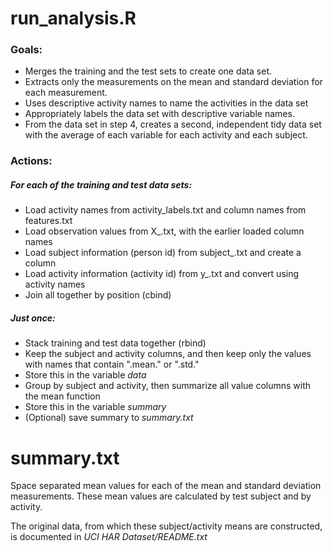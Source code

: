 # run_analysis.R

### Goals:
* Merges the training and the test sets to create one data set.
* Extracts only the measurements on the mean and standard deviation for each measurement. 
* Uses descriptive activity names to name the activities in the data set
* Appropriately labels the data set with descriptive variable names. 
* From the data set in step 4, creates a second, independent tidy data set with the average of each variable for each activity and each subject.

### Actions:
##### For each of the training and test data sets:
* Load activity names from activity_labels.txt and column names from features.txt
* Load observation values from X_<type>.txt, with the earlier loaded column names
* Load subject information (person id) from subject_<type>.txt and create a column
* Load activity information (activity id) from y_<type>.txt and convert using activity names
* Join all together by position (cbind)

##### Just once:
* Stack training and test data together (rbind)
* Keep the subject and activity columns, and then keep only the values with names that contain ".mean." or ".std."
* Store this in the variable *data*
* Group by subject and activity, then summarize all value columns with the mean function
* Store this in the variable *summary*
* (Optional) save summary to *summary.txt*

# summary.txt

Space separated mean values for each of the mean and standard deviation measurements.
These mean values are calculated by test subject and by activity.

The original data, from which these subject/activity means are constructed, is documented in *UCI HAR Dataset/README.txt*
